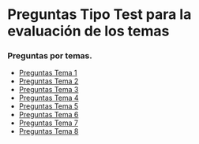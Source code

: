 Preguntas Tipo Test para la evaluación de los temas
====================================================

### Preguntas por temas.
* [Preguntas Tema 1](Tema1/README.md)
* [Preguntas Tema 2](Tema2/README.md)
* [Preguntas Tema 3](Tema3/README.md)
* [Preguntas Tema 4](Tema4/README.md)
* [Preguntas Tema 5](Tema5/README.md)
* [Preguntas Tema 6](Tema6/README.md)
* [Preguntas Tema 7](Tema7/README.md)
* [Preguntas Tema 8](Tema8/README.md)